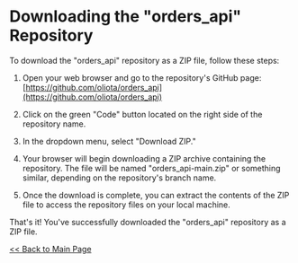 # Downloading the "orders_api" Repository

To download the "orders_api" repository as a ZIP file, follow these steps:

1. Open your web browser and go to the repository's GitHub page:
   [https://github.com/oliota/orders_api](https://github.com/oliota/orders_api)

2. Click on the green "Code" button located on the right side of the repository name.

3. In the dropdown menu, select "Download ZIP."

4. Your browser will begin downloading a ZIP archive containing the repository. The file will be named "orders_api-main.zip" or something similar, depending on the repository's branch name.

5. Once the download is complete, you can extract the contents of the ZIP file to access the repository files on your local machine.

That's it! You've successfully downloaded the "orders_api" repository as a ZIP file.

[<< Back to Main Page](../README.md)